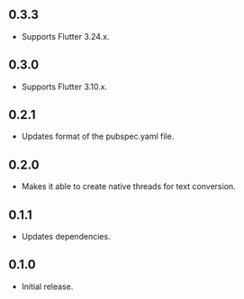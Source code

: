 ## 0.3.3

- Supports Flutter 3.24.x.

## 0.3.0

- Supports Flutter 3.10.x.

## 0.2.1

- Updates format of the pubspec.yaml file.

## 0.2.0

- Makes it able to create native threads for text conversion.

## 0.1.1

- Updates dependencies.

## 0.1.0

- Initial release.
